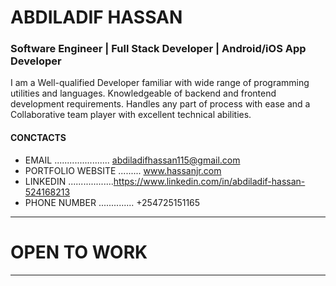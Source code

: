#  ABDILADIF HASSAN 

### Software Engineer | Full Stack Developer | Android/iOS App Developer   

 I am a Well-qualified Developer familiar with wide range
 of programming utilities and languages. Knowledgeable of
 backend and frontend development requirements. Handles any
 part of process with ease and a Collaborative team player with
 excellent technical abilities.

#### CONCTACTS

- EMAIL ...................... abdiladifhassan115@gmail.com
- PORTFOLIO WEBSITE ......... www.hassanjr.com
- LINKEDIN ..................https://www.linkedin.com/in/abdiladif-hassan-524168213
- PHONE NUMBER .............. +254725151165



****************
# OPEN TO WORK
****************


